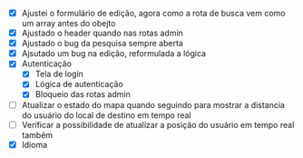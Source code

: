 - [X] Ajustei o formulário de edição, agora como a rota de busca vem como um array antes do obejto
- [X] Ajustado o header quando nas rotas admin
- [X] Ajustado o bug da pesquisa sempre aberta
- [X] Ajsutado um bug na edição, reformulada a lógica
- [X] Autenticação
    - [X] Tela de login
    - [X] Lógica de autenticação
    - [X] Bloqueio das rotas admin
- [ ] Atualizar o estado do mapa quando seguindo para mostrar a distancia do usuário do local de destino em tempo real
- [ ] Verificar a possibilidade de atualizar a posição do usuário em tempo real também
- [X] Idioma
